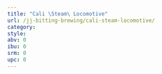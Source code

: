 ```yaml
---
title: "Cali \Steam\ Locomotive"
url: /jj-bitting-brewing/cali-steam-locomotive/
category: 
style: 
abv: 0
ibu: 0
srm: 0
upc: 0
---
```



